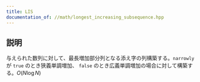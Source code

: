 ```yaml
---
title: LIS
documentation_of: //math/longest_increasing_subsequence.hpp
---
```


## 説明

与えられた数列に対して、最長増加部分列となる添え字の列構築する。`narrowly` が `true` のとき狭義単調増加、 `false` のとき広義単調増加の場合に対して構築する。$O(N\log N)$